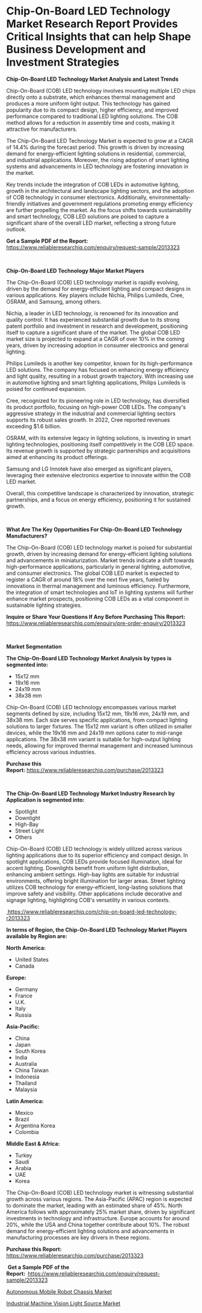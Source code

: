<p><h1>Chip-On-Board LED Technology Market Research Report Provides Critical Insights that can help Shape Business Development and Investment Strategies</h1></p><p><strong>Chip-On-Board LED Technology Market Analysis and Latest Trends</strong></p>
<p><p>Chip-On-Board (COB) LED technology involves mounting multiple LED chips directly onto a substrate, which enhances thermal management and produces a more uniform light output. This technology has gained popularity due to its compact design, higher efficiency, and improved performance compared to traditional LED lighting solutions. The COB method allows for a reduction in assembly time and costs, making it attractive for manufacturers.</p><p>The Chip-On-Board LED Technology Market is expected to grow at a CAGR of 14.4% during the forecast period. This growth is driven by increasing demand for energy-efficient lighting solutions in residential, commercial, and industrial applications. Moreover, the rising adoption of smart lighting systems and advancements in LED technology are fostering innovation in the market. </p><p>Key trends include the integration of COB LEDs in automotive lighting, growth in the architectural and landscape lighting sectors, and the adoption of COB technology in consumer electronics. Additionally, environmentally-friendly initiatives and government regulations promoting energy efficiency are further propelling the market. As the focus shifts towards sustainability and smart technology, COB LED solutions are poised to capture a significant share of the overall LED market, reflecting a strong future outlook.</p></p>
<p><strong>Get a Sample PDF of the Report:&nbsp;</strong> <a href="https://www.reliableresearchiq.com/enquiry/request-sample/2013323?utm_campaign=1117&utm_medium=2&utm_source=Github&utm_content=ia&utm_term=13022025&utm_id=chip-on-board-led-technology">https://www.reliableresearchiq.com/enquiry/request-sample/2013323</a></p>
<p>&nbsp;</p>
<p><strong>Chip-On-Board LED Technology Major Market Players</strong></p>
<p><p>The Chip-On-Board (COB) LED technology market is rapidly evolving, driven by the demand for energy-efficient lighting and compact designs in various applications. Key players include Nichia, Philips Lumileds, Cree, OSRAM, and Samsung, among others.</p><p>Nichia, a leader in LED technology, is renowned for its innovation and quality control. It has experienced substantial growth due to its strong patent portfolio and investment in research and development, positioning itself to capture a significant share of the market. The global COB LED market size is projected to expand at a CAGR of over 10% in the coming years, driven by increasing adoption in consumer electronics and general lighting.</p><p>Philips Lumileds is another key competitor, known for its high-performance LED solutions. The company has focused on enhancing energy efficiency and light quality, resulting in a robust growth trajectory. With increasing use in automotive lighting and smart lighting applications, Philips Lumileds is poised for continued expansion.</p><p>Cree, recognized for its pioneering role in LED technology, has diversified its product portfolio, focusing on high-power COB LEDs. The company's aggressive strategy in the industrial and commercial lighting sectors supports its robust sales growth. In 2022, Cree reported revenues exceeding $1.6 billion.</p><p>OSRAM, with its extensive legacy in lighting solutions, is investing in smart lighting technologies, positioning itself competitively in the COB LED space. Its revenue growth is supported by strategic partnerships and acquisitions aimed at enhancing its product offerings.</p><p>Samsung and LG Innotek have also emerged as significant players, leveraging their extensive electronics expertise to innovate within the COB LED market. </p><p>Overall, this competitive landscape is characterized by innovation, strategic partnerships, and a focus on energy efficiency, positioning it for sustained growth.</p></p>
<p>&nbsp;</p>
<p><strong>What Are The Key Opportunities For Chip-On-Board LED Technology Manufacturers?</strong></p>
<p><p>The Chip-On-Board (COB) LED technology market is poised for substantial growth, driven by increasing demand for energy-efficient lighting solutions and advancements in miniaturization. Market trends indicate a shift towards high-performance applications, particularly in general lighting, automotive, and consumer electronics. The global COB LED market is expected to register a CAGR of around 18% over the next five years, fueled by innovations in thermal management and luminous efficiency. Furthermore, the integration of smart technologies and IoT in lighting systems will further enhance market prospects, positioning COB LEDs as a vital component in sustainable lighting strategies.</p></p>
<p><strong>Inquire or Share Your Questions If Any Before Purchasing This Report:</strong> <a href="https://www.reliableresearchiq.com/enquiry/pre-order-enquiry/2013323?utm_campaign=1117&utm_medium=2&utm_source=Github&utm_content=ia&utm_term=13022025&utm_id=chip-on-board-led-technology">https://www.reliableresearchiq.com/enquiry/pre-order-enquiry/2013323</a></p>
<p>&nbsp;</p>
<p><strong>Market Segmentation</strong></p>
<p><strong>The Chip-On-Board LED Technology Market Analysis by types is segmented into:</strong></p>
<p><ul><li>15x12 mm</li><li>19x16 mm</li><li>24x19 mm</li><li>38x38 mm</li></ul></p>
<p><p>Chip-On-Board (COB) LED technology encompasses various market segments defined by size, including 15x12 mm, 19x16 mm, 24x19 mm, and 38x38 mm. Each size serves specific applications, from compact lighting solutions to larger fixtures. The 15x12 mm variant is often utilized in smaller devices, while the 19x16 mm and 24x19 mm options cater to mid-range applications. The 38x38 mm variant is suitable for high-output lighting needs, allowing for improved thermal management and increased luminous efficiency across various industries.</p></p>
<p><strong>Purchase this Report:&nbsp;</strong><a href="https://www.reliableresearchiq.com/purchase/2013323?utm_campaign=1117&utm_medium=2&utm_source=Github&utm_content=ia&utm_term=13022025&utm_id=chip-on-board-led-technology">https://www.reliableresearchiq.com/purchase/2013323</a></p>
<p>&nbsp;</p>
<p><strong>The Chip-On-Board LED Technology Market Industry Research by Application is segmented into:</strong></p>
<p><ul><li>Spotlight</li><li>Downlight</li><li>High-Bay</li><li>Street Light</li><li>Others</li></ul></p>
<p><p>Chip-On-Board (COB) LED technology is widely utilized across various lighting applications due to its superior efficiency and compact design. In spotlight applications, COB LEDs provide focused illumination, ideal for accent lighting. Downlights benefit from uniform light distribution, enhancing ambient settings. High-bay lights are suitable for industrial environments, offering bright illumination for larger areas. Street lighting utilizes COB technology for energy-efficient, long-lasting solutions that improve safety and visibility. Other applications include decorative and signage lighting, highlighting COB's versatility in various contexts.</p></p>
<p><a href="https://www.reliableresearchiq.com/chip-on-board-led-technology-r2013323?utm_campaign=1117&utm_medium=2&utm_source=Github&utm_content=ia&utm_term=13022025&utm_id=chip-on-board-led-technology">&nbsp;https://www.reliableresearchiq.com/chip-on-board-led-technology-r2013323</a></p>
<p><strong>In terms of Region, the Chip-On-Board LED Technology Market Players available by Region are:</strong></p>
<p>
    <p> <strong> North America: </strong>
        <ul>
            <li>United States</li>
            <li>Canada</li>
        </ul>
        </p> 
    <p> <strong> Europe: </strong>
        <ul>
            <li>Germany</li>
            <li>France</li>
            <li>U.K.</li>
            <li>Italy</li>
            <li>Russia</li>
        </ul>
        </p> 
    <p> <strong> Asia-Pacific: </strong>
        <ul>
            <li>China</li>
            <li>Japan</li>
            <li>South Korea</li>
            <li>India</li>
            <li>Australia</li>
            <li>China Taiwan</li>
            <li>Indonesia</li>
            <li>Thailand</li>
            <li>Malaysia</li>
        </ul>
        </p> 
    <p> <strong> Latin America: </strong>
        <ul>
            <li>Mexico</li>
            <li>Brazil</li>
            <li>Argentina Korea</li>
            <li>Colombia</li>
        </ul>
        </p> 
    <p> <strong> Middle East & Africa: </strong>
        <ul>
            <li>Turkey</li>
            <li>Saudi</li>
            <li>Arabia</li>
            <li>UAE</li>
            <li>Korea</li>
        </ul>
    </p>
    </p>
<p><p>The Chip-On-Board (COB) LED technology market is witnessing substantial growth across various regions. The Asia-Pacific (APAC) region is expected to dominate the market, leading with an estimated share of 45%. North America follows with approximately 25% market share, driven by significant investments in technology and infrastructure. Europe accounts for around 20%, while the USA and China together contribute about 10%. The robust demand for energy-efficient lighting solutions and advancements in manufacturing processes are key drivers in these regions.</p></p>
<p><strong>Purchase this Report: </strong><a href="https://www.reliableresearchiq.com/purchase/2013323?utm_campaign=1117&utm_medium=2&utm_source=Github&utm_content=ia&utm_term=13022025&utm_id=chip-on-board-led-technology">https://www.reliableresearchiq.com/purchase/2013323</a></p>
<p>&nbsp;<strong>Get a Sample PDF of the Report:&nbsp;&nbsp;</strong><a href="https://www.reliableresearchiq.com/enquiry/request-sample/2013323?utm_campaign=1117&utm_medium=2&utm_source=Github&utm_content=ia&utm_term=13022025&utm_id=chip-on-board-led-technology">https://www.reliableresearchiq.com/enquiry/request-sample/2013323</a></p>
<p><strong></strong></p>
<p><p><a href="https://github.com/sharphadan/Market-Research-Report-List-1/blob/main/autonomous-mobile-robot-chassis-market.md?utm_campaign=1117&utm_medium=2&utm_source=Github&utm_content=ia&utm_term=13022025&utm_id=chip-on-board-led-technology">Autonomous Mobile Robot Chassis Market</a></p><p><a href="https://github.com/bokerraaenc7/Market-Research-Report-List-1/blob/main/industrial-machine-vision-light-source-market.md?utm_campaign=1117&utm_medium=2&utm_source=Github&utm_content=ia&utm_term=13022025&utm_id=chip-on-board-led-technology">Industrial Machine Vision Light Source Market</a></p></p>